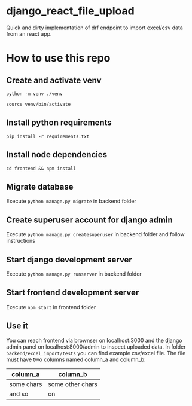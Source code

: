 # django_react_file_upload
Quick and dirty implementation of drf endpoint to import excel/csv data from an react app.

# How to use this repo

## Create and activate venv

`python -m venv ./venv`

`source venv/bin/activate`

## Install python requirements
`pip install -r requirements.txt`

## Install node dependencies
`cd frontend && npm install`

## Migrate database
Execute 
`python manage.py migrate` in backend folder

## Create superuser account for django admin
Execute `python manage.py createsuperuser` in backend folder and follow instructions


## Start django development server
Execute `python manage.py runserver` in backend folder

## Start frontend development server
Execute `npm start` in frontend folder

## Use it
You can reach frontend via brownser on localhost:3000 and the django admin panel on localhost:8000/admin to inspect uploaded data.
In folder `backend/excel_import/tests` you can find example csv/excel file. The file must have two columns named column_a and column_b:

| column_a   | column_b         |
|------------|------------------|
| some chars | some other chars |
| and so     | on               |
